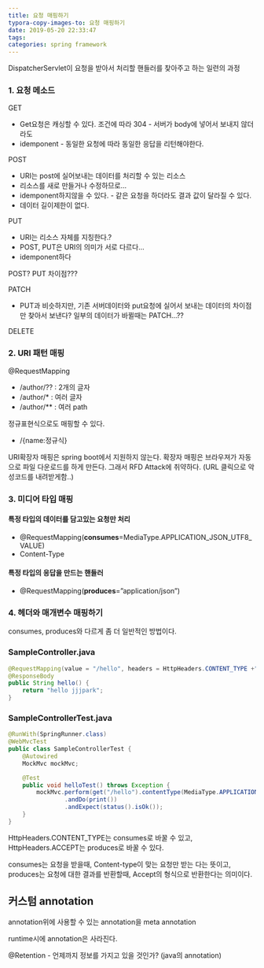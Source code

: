 ```yaml
---
title: 요청 매핑하기
typora-copy-images-to: 요청 매핑하기
date: 2019-05-20 22:33:47
tags:
categories: spring framework
---
```


DispatcherServlet이 요청을 받아서 처리할 핸들러를 찾아주고 하는 일련의 과정

### 1. 요청 메소드

GET

- Get요청은 캐싱할 수 있다. 조건에 따라 304 - 서버가 body에 넣어서 보내지 않더라도
- idemponent - 동일한 요청에 따라 동일한 응답을 리턴해야한다.

POST

- URI는 post에 실어보내는 데이터를 처리할 수 있는 리소스
- 리소스를 새로 만들거나 수정하므로...
- idemponent하지않을 수 있다. - 같은 요청을 하더라도 결과 값이 달라질 수 있다.
- 데이터 길이제한이 없다.

PUT

- URI는 리소스 자체를 지칭한다.?
- POST, PUT은 URI의 의미가 서로 다르다...
- idemponent하다

POST? PUT 차이점???

PATCH

- PUT과 비슷하지만, 기존 서버데이터와 put요청에 실어서 보내는 데이터의 차이점만 찾아서 보낸다? 일부의 데이터가 바뀔때는 PATCH…??

DELETE

### 2. URI 패턴 매핑

@RequestMapping

- /author/?? : 2개의 글자
- /author/* : 여러 글자
- /author/** : 여러 path

정규표현식으로도 매핑할 수 있다.

- /{name:정규식}

URI확장자 매핑은 spring boot에서 지원하지 않는다. 확장자 매핑은 브라우져가 자동으로 파일 다운로드를 하게 만든다. 그래서 RFD Attack에 취약하다. (URL 클릭으로 악성코드를 내려받게함..)



### 3. 미디어 타입 매핑

#### 특정 타입의 데이터를 담고있는 요청만 처리

- @RequestMapping(**consumes**=MediaType.APPLICATION_JSON_UTF8_VALUE)
- Content-Type

#### 특정 타입의 응답을 만드는 핸들러

- @RequestMapping(**produces**=”application/json”)



### 4. 헤더와 매개변수 매핑하기

consumes, produces와 다르게 좀 더 일반적인 방법이다.

### SampleController.java

```java
@RequestMapping(value = "/hello", headers = HttpHeaders.CONTENT_TYPE +"="+"application/json")
@ResponseBody
public String hello() {
    return "hello jjjpark";
}    
```



### SampleControllerTest.java

```java
@RunWith(SpringRunner.class)
@WebMvcTest
public class SampleControllerTest {
    @Autowired
    MockMvc mockMvc;

    @Test
    public void helloTest() throws Exception {
        mockMvc.perform(get("/hello").contentType(MediaType.APPLICATION_JSON_UTF8))
                .andDo(print())
                .andExpect(status().isOk());
    }
}
```



HttpHeaders.CONTENT_TYPE는 consumes로 바꿀 수 있고,
HttpHeaders.ACCEPT는 produces로 바꿀 수 있다.

consumes는 요청을 받을때, Content-type이 맞는 요청만 받는 다는 뜻이고, produces는 요청에 대한 결과를 반환할때, Accept의 형식으로 반환한다는 의미이다.



## 커스텀 annotation

annotation위에 사용할 수 있는 annotation을 meta annotation

runtime시에 annotation은 사라진다.

@Retention - 언제까지 정보를 가지고 있을 것인가? (java의 annotation)